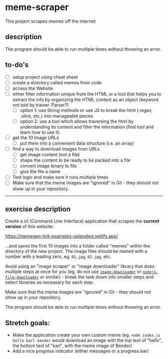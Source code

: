 # meme-scraper

This project scrapes memes off the internet

## description

The program should be able to run multiple times without throwing an error.

## to-do's

- [ ] setup project using cheat sheet
- [ ] create a directory called memes from code
- [ ] access the Website
- [ ] either filter information unique from the HTML or a tool that helps you to extract the info by organizing the HTML content as an object (keyword not told by trainer. Parser?)
  - [ ] option 1: use String methods or use JS to break the html (.regex, .slice, etc.) into manageable pieces
  - [ ] option 2: use a tool which allows traversing the html by understanding its content and filter the information (find tool and learn how to use it)
- [ ] get the 10 image URLs
  - [ ] put them into a convenient data structure (i.e. an array)
- [ ] find a way to download images from URLs
  - [ ] get image content (not a file)
  - [ ] shape the content to be ready to be packed into a file
  - [ ] convert image binary to file
  - [ ] give the file a name
- [ ] Test logic and make sure it runs multiple times
- [ ] Make sure that the meme images are "ignored" in Git - they should not show up in your repository.

---

## exercise description

Create a cli (Command Line Interface) application that scrapes the **current version** of this website:

https://memegen-link-examples-upleveled.netlify.app/

...and saves the first 10 images into a folder called "memes" within the directory of the new project. The image files should be named with a number with a leading zero, eg. `01.jpg`, `02.jpg`, etc.

Avoid using an "image scraper" or "image downloader" library that does multiple steps at once for you (eg. do not use [`image-downloader`](https://www.npmjs.com/package/image-downloader) or [`nodejs-file-downloader`](https://www.npmjs.com/package/nodejs-file-downloader) or similar) - break the task down into smaller steps and select libraries as necessary for each step.

Make sure that the meme images are "ignored" in Git - they should not show up in your repository.

The program should be able to run multiple times without throwing an error.

## Stretch goals:

- Make the application create your own custom meme (eg. `node index.js hello karl bender` would download an image with the top text of "hello", the bottom text of "karl", with the meme image of Bender)
- Add a nice progress indicator (either messages or a progress bar)
